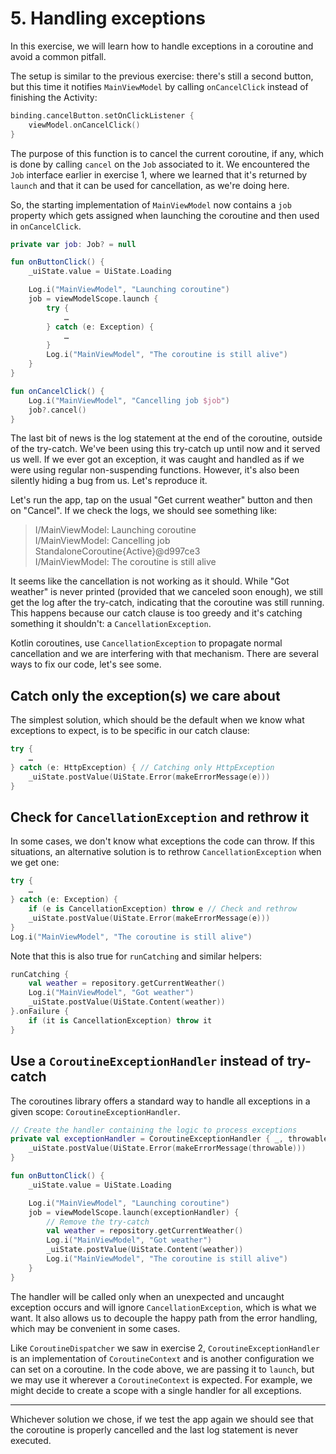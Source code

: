 # 5. Handling exceptions

In this exercise, we will learn how to handle exceptions in a coroutine and avoid a common pitfall.

The setup is similar to the previous exercise: there's still a second button, but this time it notifies `MainViewModel`
by calling `onCancelClick` instead of finishing the Activity:

```kotlin
binding.cancelButton.setOnClickListener {
    viewModel.onCancelClick()
}
```

The purpose of this function is to cancel the current coroutine, if any, which is done by calling `cancel` on the `Job`
associated to it. We encountered the `Job` interface earlier in exercise 1, where we learned that it's returned by
`launch` and that it can be used for cancellation, as we're doing here.

So, the starting implementation of `MainViewModel` now contains a `job` property which gets assigned when launching the
coroutine and then used in `onCancelClick`.

```kotlin
private var job: Job? = null

fun onButtonClick() {
    _uiState.value = UiState.Loading

    Log.i("MainViewModel", "Launching coroutine")
    job = viewModelScope.launch {
        try {
            …
        } catch (e: Exception) {
            …
        }
        Log.i("MainViewModel", "The coroutine is still alive")
    }
}

fun onCancelClick() {
    Log.i("MainViewModel", "Cancelling job $job")
    job?.cancel()
}
```

The last bit of news is the log statement at the end of the coroutine, outside of the try-catch. We've been using this
try-catch up until now and it served us well. If we ever got an exception, it was caught and handled as if we were using
regular non-suspending functions. However, it's also been silently hiding a bug from us. Let's reproduce it.

Let's run the app, tap on the usual "Get current weather" button and then on "Cancel". If we check the logs, we should
see something like:

> I/MainViewModel: Launching coroutine  
> I/MainViewModel: Cancelling job StandaloneCoroutine{Active}@d997ce3  
> I/MainViewModel: The coroutine is still alive

It seems like the cancellation is not working as it should. While "Got weather" is never printed (provided that we
canceled soon enough), we still get the log after the try-catch, indicating that the coroutine was still running. This
happens because our catch clause is too greedy and it's catching something it shouldn't: a `CancellationException`.

Kotlin coroutines, use `CancellationException` to propagate normal cancellation and we are interfering with that
mechanism. There are several ways to fix our code, let's see some.

## Catch only the exception(s) we care about

The simplest solution, which should be the default when we know what exceptions to expect, is to be specific in our
catch clause:

```kotlin
try {
    …
} catch (e: HttpException) { // Catching only HttpException
    _uiState.postValue(UiState.Error(makeErrorMessage(e)))
}
```

## Check for `CancellationException` and rethrow it

In some cases, we don't know what exceptions the code can throw. If this situations, an alternative solution is to
rethrow `CancellationException` when we get one:

```kotlin
try {
    …
} catch (e: Exception) {
    if (e is CancellationException) throw e // Check and rethrow
    _uiState.postValue(UiState.Error(makeErrorMessage(e)))
}
Log.i("MainViewModel", "The coroutine is still alive")
```

Note that this is also true for `runCatching` and similar helpers:

```kotlin
runCatching {
    val weather = repository.getCurrentWeather()
    Log.i("MainViewModel", "Got weather")
    _uiState.postValue(UiState.Content(weather))
}.onFailure {
    if (it is CancellationException) throw it
}

```

## Use a `CoroutineExceptionHandler` instead of try-catch

The coroutines library offers a standard way to handle all exceptions in a given scope: `CoroutineExceptionHandler`.

```kotlin
// Create the handler containing the logic to process exceptions
private val exceptionHandler = CoroutineExceptionHandler { _, throwable ->
    _uiState.postValue(UiState.Error(makeErrorMessage(throwable)))
}

fun onButtonClick() {
    _uiState.value = UiState.Loading

    Log.i("MainViewModel", "Launching coroutine")
    job = viewModelScope.launch(exceptionHandler) {
        // Remove the try-catch
        val weather = repository.getCurrentWeather()
        Log.i("MainViewModel", "Got weather")
        _uiState.postValue(UiState.Content(weather))
        Log.i("MainViewModel", "The coroutine is still alive")
    }
}
```

The handler will be called only when an unexpected and uncaught exception occurs and will ignore
`CancellationException`, which is what we want. It also allows us to decouple the happy path from the error handling,
which may be convenient in some cases.

Like `CoroutineDispatcher` we saw in exercise 2, `CoroutineExceptionHandler` is an implementation of `CoroutineContext`
and is another configuration we can set on a coroutine. In the code above, we are passing it to `launch`, but we may use
it wherever a `CoroutineContext` is expected. For example, we might decide to create a scope with a single handler for
all exceptions.

---

Whichever solution we chose, if we test the app again we should see that the coroutine is properly cancelled and the
last log statement is never executed.
